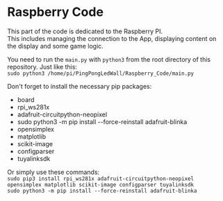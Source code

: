 # Raspberry Code
This part of the code is dedicated to the Raspberry PI.  
This includes managing the connection to the App, displaying content on the display and some game logic.  


You need to run the `main.py` with `python3` from the root directory of this repository. Just like this:  
`sudo python3 /home/pi/PingPongLedWall/Raspberry_Code/main.py`  

Don't forget to install the necessary pip packages:
- board
- rpi_ws281x
- adafruit-circuitpython-neopixel
- sudo python3 -m pip install --force-reinstall adafruit-blinka
- opensimplex
- matplotlib
- scikit-image
- configparser
- tuyalinksdk

Or simply use these commands:  
`sudo pip3 install rpi_ws281x adafruit-circuitpython-neopixel opensimplex matplotlib scikit-image configparser tuyalinksdk`  
`sudo python3 -m pip install --force-reinstall adafruit-blinka`  
